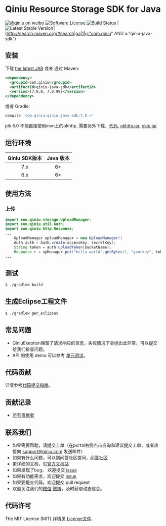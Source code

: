 # Qiniu Resource Storage SDK for Java
[![@qiniu on weibo](http://img.shields.io/badge/weibo-%40qiniutek-blue.svg)](http://weibo.com/qiniutek)
[![Software License](https://img.shields.io/badge/license-MIT-brightgreen.svg)](LICENSE)
[![Build Status](https://travis-ci.org/qiniu/java-sdk.svg)](https://travis-ci.org/qiniu/java-sdk)
[![Latest Stable Version](https://img.shields.io/maven-central/v/com.qiniu/qiniu-java-sdk.svg)](http://search.maven.org/#search|ga|1|g:"com.qiniu" AND a:"qiniu-java-sdk")
## 安装

下载 [the latest JAR][1] 或者 通过 Maven:
```xml
<dependency>
  <groupId>com.qiniu</groupId>
  <artifactId>qiniu-java-sdk</artifactId>
  <version>[7.0.0, 7.0.99]</version>
</dependency>
```
或者 Gradle:
```groovy
compile 'com.qiniu:qiniu-java-sdk:7.0.+'
```
jdk 6.0 不能直接使用mvn上的okhttp, 需要另外下载，[代码][2], [okhttp.jar][3], [okio.jar][4]

## 运行环境

| Qiniu SDK版本 | Java 版本 |
|:--------------------:|:---------------------------:|
|          7.x         |  6+ |
|          6.x         |  6+ |

## 使用方法

### 上传
```Java
import com.qiniu.storage.UploadManager;
import com.qiniu.util.Auth;
import com.qiniu.http.Response;
...
    UploadManager uploadManager = new UploadManager()
    Auth auth = Auth.create(accessKey, secretKey);
    String token = auth.uploadToken(bucketName);
    Response r = upManager.put("hello world".getBytes(), "yourkey", token);
...
```

## 测试

``` bash
$ ./gradlew build
```

## 生成Eclipse工程文件
``` bash
$ ./gradlew gen_eclipsec
```

## 常见问题

- QiniuExeption保留了请求响应的信息，失败情况下会抛出此异常，可以提交给我们排查问题。
- API 的使用 demo 可以参考 [单元测试](https://github.com/qiniu/java-sdk/blob/master/src/test)。

## 代码贡献

详情参考[代码提交指南](https://github.com/qiniu/java-sdk/blob/master/CONTRIBUTING.md)。

## 贡献记录

- [所有贡献者](https://github.com/qiniu/java-sdk/contributors)

## 联系我们

- 如果需要帮助，请提交工单（在portal右侧点击咨询和建议提交工单，或者直接向 support@qiniu.com 发送邮件）
- 如果有什么问题，可以到问答社区提问，[问答社区](http://qiniu.segmentfault.com/)
- 更详细的文档，见[官方文档站](http://developer.qiniu.com/)
- 如果发现了bug， 欢迎提交 [issue](https://github.com/qiniu/java-sdk/issues)
- 如果有功能需求，欢迎提交 [issue](https://github.com/qiniu/java-sdk/issues)
- 如果要提交代码，欢迎提交 pull request
- 欢迎关注我们的[微信](http://www.qiniu.com/#weixin) [微博](http://weibo.com/qiniutek)，及时获取动态信息。

## 代码许可

The MIT License (MIT).详情见 [License文件](https://github.com/qiniu/java-sdk/blob/master/LICENSE).

[1]: https://search.maven.org/remote_content?g=com.qiniu&a=qiniu-java-sdk&v=LATEST
[2]: https://github.com/Nextpeer/okhttp
[3]: https://raw.githubusercontent.com/qiniu/java-sdk/master/libs/okhttp-2.3.0-SNAPSHOT.jar
[4]: https://raw.githubusercontent.com/qiniu/java-sdk/master/libs/okio-1.3.0-SNAPSHOT.jar
